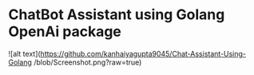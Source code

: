 #  ChatBot Assistant using Golang OpenAi package

![alt text](https://github.com/kanhaiyagupta9045/Chat-Assistant-Using-Golang
/blob/Screenshot.png?raw=true)
